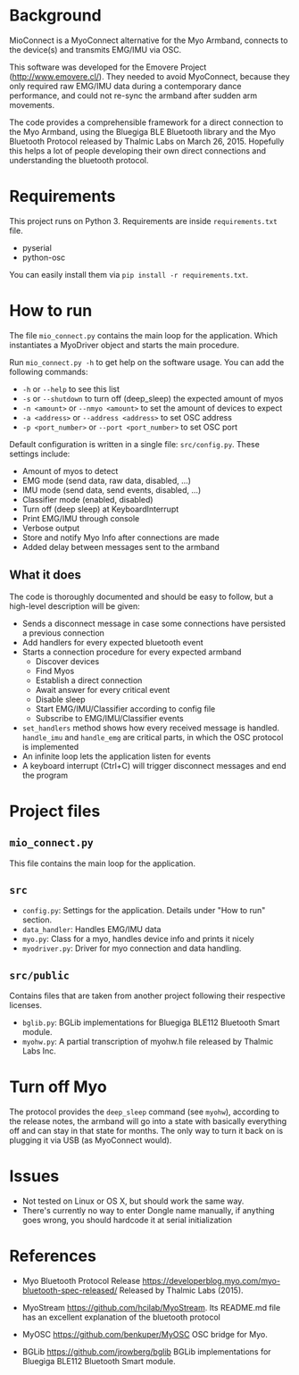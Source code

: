 # Background
MioConnect is a MyoConnect alternative for the Myo Armband, connects to the device(s) and transmits EMG/IMU via OSC.

This software was developed for the Emovere Project (http://www.emovere.cl/). They needed to avoid MyoConnect, because
they only required raw EMG/IMU data during a contemporary dance performance, and could not re-sync the armband after
sudden arm movements.

The code provides a comprehensible framework for a direct connection to the Myo Armband, using the Bluegiga BLE
Bluetooth library and the Myo Bluetooth Protocol released by Thalmic Labs on March 26, 2015. Hopefully this helps a lot
of people developing their own direct connections and understanding the bluetooth protocol.

# Requirements

This project runs on Python 3. Requirements are inside `requirements.txt` file.

* pyserial
* python-osc

You can easily install them via `pip install -r requirements.txt`.

# How to run
The file `mio_connect.py` contains the main loop for the application. Which instantiates a MyoDriver object and starts
the main procedure.

Run `mio_connect.py -h` to get help on the software usage. You can add the following commands:
* `-h` or `--help` to see this list
* `-s` or `--shutdown` to turn off (deep_sleep) the expected amount of myos
* `-n <amount>` or `--nmyo <amount>` to set the amount of devices to expect
* `-a <address>` or `--address <address>` to set OSC address
* `-p <port_number>` or `--port <port_number>` to set OSC port

Default configuration is written in a single file: `src/config.py`. These settings include:
* Amount of myos to detect
* EMG mode (send data, raw data, disabled, ...)
* IMU mode (send data, send events, disabled, ...)
* Classifier mode (enabled, disabled)
* Turn off (deep sleep) at KeyboardInterrupt
* Print EMG/IMU through console
* Verbose output
* Store and notify Myo Info after connections are made
* Added delay between messages sent to the armband

## What it does
The code is thoroughly documented and should be easy to follow, but a high-level description will be given:
* Sends a disconnect message in case some connections have persisted a previous connection
* Add handlers for every expected bluetooth event
* Starts a connection procedure for every expected armband
  * Discover devices
  * Find Myos
  * Establish a direct connection
  * Await answer for every critical event
  * Disable sleep
  * Start EMG/IMU/Classifier according to config file
  * Subscribe to EMG/IMU/Classifier events
* `set_handlers` method shows how every received message is handled. `handle_imu` and `handle_emg` are critical parts,
in which the OSC protocol is implemented
* An infinite loop lets the application listen for events 
* A keyboard interrupt (Ctrl+C) will trigger disconnect messages and end the program

# Project files

## `mio_connect.py`

This file contains the main loop for the application.

## `src`

* `config.py`: Settings for the application. Details under "How to run" section.
* `data_handler`: Handles EMG/IMU data
* `myo.py`: Class for a myo, handles device info and prints it nicely
* `myodriver.py`: Driver for myo connection and data handling.

## `src/public`

Contains files that are taken from another project following their respective licenses.

* `bglib.py`:  BGLib implementations for Bluegiga BLE112 Bluetooth Smart module.
* `myohw.py`: A partial transcription of myohw.h file released by Thalmic Labs Inc.


# Turn off Myo
The protocol provides the `deep_sleep` command (see `myohw`), according to the release notes, the armband will go into
a state with basically everything off and can stay in that state for months. The only way to turn it back on is plugging
it via USB (as MyoConnect would).

# Issues

* Not tested on Linux or OS X, but should work the same way.
* There's currently no way to enter Dongle name manually, if anything goes wrong, you should hardcode it at serial
initialization

# References
* Myo Bluetooth Protocol Release 
https://developerblog.myo.com/myo-bluetooth-spec-released/
Released by Thalmic Labs (2015).

* MyoStream
https://github.com/hcilab/MyoStream.
Its README.md file has an excellent explanation of the bluetooth protocol

* MyOSC
https://github.com/benkuper/MyOSC
OSC bridge for Myo.

* BGLib
https://github.com/jrowberg/bglib
BGLib implementations for Bluegiga BLE112 Bluetooth Smart module.
